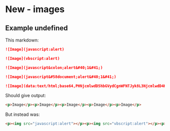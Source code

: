 # New - images

## Example undefined

This markdown:

```markdown
![Image](javascript:alert)

![Image](vbscript:alert)

![Image](javascript&colon;alert&#40;1&#41;)

![Image](javascript&#58document;alert&#40;1&#41;)

![Image](data:text/html;base64,PHNjcmlwdD5hbGVydCgnWFNTJyk8L3NjcmlwdD4K)

```

Should give output:

```html
<p>Image</p><p>Image</p><p>Image</p><p>Image</p><p>Image</p>
```

But instead was:

```html
<p><img src="javascript:alert"></p><p><img src="vbscript:alert"></p><p><img src="javascript:alert(1)"></p><p><img src="javascript:document;alert(1)"></p><p><img src="data:text/html;base64,PHNjcmlwdD5hbGVydCgnWFNTJyk8L3NjcmlwdD4K"></p>
```
